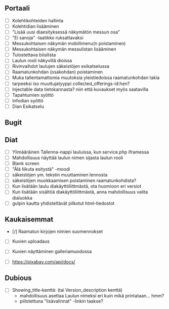 
Portaali
--------

- [ ] Kolehtikohteiden hallinta
- [ ] Kolehtidian lisääminen
- [ ] "Lisää uusi diaesityksessä näkymätön messun osa"
- [ ] "Ei sanoja" -laatikko ruksattavaksi
- [ ] Messukohtaisen näkymän mobiilimenu(n poistaminen)
- [ ] Messukohtaisen näkymän messulistan lisääminen
- [ ] Tulostettava biisilista
- [ ] Laulun rooli näkyvillä dioissa
- [ ] Rivinvaihdot laulujen säkeistöjen esikatselussa
- [ ] Raamatunkohdan (osakohdan) poistaminen
- [ ] Muka tallentamattomia muutoksia yleistiedoissa raamatunkohdan takia
- [ ] tarpeeksi iso muuttujatyyppi collected_offerings-id:hen?
- [ ] Injectable data tietokannasta? niin että kuvaukset myös saatavilla
- [ ] Tapahtumien syöttö
- [ ] Infodian syöttö
- [ ] Dian Esikatselu

Bugit
-----


Diat
----

- [ ] Ylimääräinen Tallenna-nappi lauluissa, kun service.php iframessa
- [ ] Mahdollisuus  näyttää laulun nimen sijasta laulun rooli
- [ ] Blank screen
- [ ] "Älä liikuta esitystä" -moodi
- [ ] säkeistöjen ym. tekstin muuttaminen lennosta
- [ ] säkeistöjen muokkaamisen poistaminen raamatunkohdista?
- [ ] Kun lisätään laulu diakäyttöliittmästä, ota huomioon eri versiot
- [ ] Kun lisätään sisältöä diakäyttöliittmästä, anna mahdollisuus valita dialuokka
- [ ] gulpin kautta yhdisteltävät pilkotut html-tiedostot

Kaukaisemmat
------------

- [/] Raamatun kirjojen nimien suomennokset
- [ ] Kuvien uploadaus
- [ ] Kuvien näyttäminen galleriamuodossa
- [ ] https://pixabay.com/api/docs/


Dubious
-------

- [ ] Showing_title-kenttä: (tai Version_description kenttä)
    - mahdollisuus asettaa Laulun nimeksi eri kuin mikä printataan... hmm?
    - piilotettuna "lisävalinnat" -linkin taakse?

